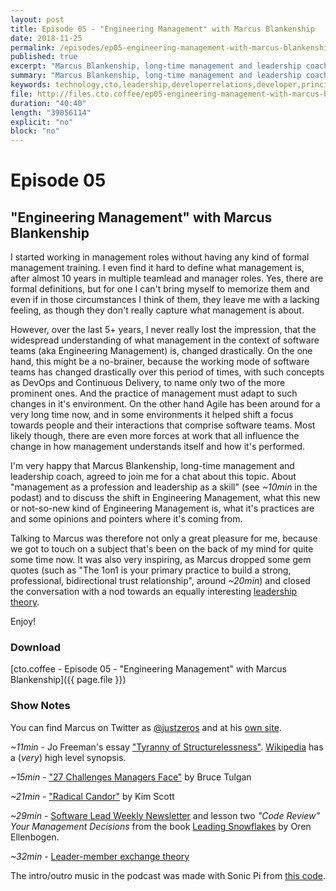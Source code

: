 ```yaml
---
layout: post
title: Episode 05 - "Engineering Management" with Marcus Blankenship
date: 2018-11-25
permalink: /episodes/ep05-engineering-management-with-marcus-blankenship
published: true
excerpt: "Marcus Blankenship, long-time management and leadership coach, agreed to join me for a chat about Engineering Management. About 'management as a profession and leadership as a skill' and to discuss the shift in Engineering Management over the last years, what this new or not-so-new kind of Engineering Management is, what it's practices are and some opinions and pointers where it's coming from."
summary: "Marcus Blankenship, long-time management and leadership coach, agreed to join me for a chat about Engineering Management. About 'management as a profession and leadership as a skill' and to discuss the shift in Engineering Management over the last years, what this new or not-so-new kind of Engineering Management is, what it's practices are and some opinions and pointers where it's coming from."
keywords: technology,cto,leadership,developerrelations,developer,principal,management,manager,1on1,marcusblankenship,blankenship
file: http://files.cto.coffee/ep05-engineering-management-with-marcus-blankenship/cto.coffee__ep05.mp3
duration: "40:40"
length: "39056114"
explicit: "no"
block: "no"
---
```


# Episode 05
## "Engineering Management" with Marcus Blankenship

I started working in management roles without having any kind of formal management training. I even find it
hard to define what management is, after almost 10 years in multiple teamlead and manager roles. Yes, there are formal
definitions, but for one I can't bring myself to memorize them and even if in those circumstances I think of them, they
leave me with a lacking feeling, as though they don't really capture what management is about.

However, over the last 5+ years, I never really lost the impression, that the widespread understanding of what
management in the context of software teams (aka Engineering Management) is, changed drastically. On the one hand, this
might be a no-brainer, because the working mode of software teams has changed drastically over this period of times,
with such concepts as DevOps and Continuous Delivery, to name only two of the more prominent ones. And the practice of
management must adapt to such changes in it's environment.
On the other hand Agile has been around for a very long time now, and in some environments it helped shift a focus
towards people and their interactions that comprise software teams.
Most likely though, there are even more forces at work that all influence the change in how management understands
itself and how it's performed.

I'm very happy that Marcus Blankenship, long-time management and leadership coach, agreed to join me for a chat about
this topic. About "management as a profession and leadership as a skill" (see _~10min_ in the podast) and to discuss
the shift in Engineering Management, what this new or not-so-new kind of Engineering Management is, what it's
practices are and some opinions and pointers where it's coming from.

Talking to Marcus was therefore not only a great pleasure for me, because we got to touch on a subject that's been on
the back of my mind for quite some time now. It was also very inspiring, as Marcus dropped some gem quotes (such as "The
1on1 is your primary practice to build a strong, professional, bidirectional trust relationship", around _~20min_) and
closed the conversation with a nod towards an equally interesting [leadership theory][lmx-theory].

Enjoy!


### Download

[cto.coffee - Episode 05 - "Engineering Management" with Marcus Blankenship]({{ page.file }})


### Show Notes

You can find Marcus on Twitter as [@justzeros][@marcus] and at his [own site][marcus].

_~11min_ - Jo Freeman's essay ["Tyranny of Structurelessness"][tyranny-essay]. [Wikipedia][tyranny-wikipedia]
has a (*very*) high level synopsis.

_~15min_ - ["27 Challenges Managers Face"][27-challenges] by Bruce Tulgan

_~21min_ - ["Radical Candor"][radical-candor] by Kim Scott

_~29min_ - [Software Lead Weekly Newsletter][swlw] and lesson two _"Code Review" Your Management
Decisions_ from the book [Leading Snowflakes][snowflakes] by Oren Ellenbogen.

_~32min_ - [Leader-member exchange theory][lmx-theory]


The intro/outro music in the podcast was made with Sonic Pi from [this code][intro-music].

[contact]: /contact/
[@marcus]: https://twitter.com/justzeros
[marcus]: https://marcusblankenship.com/
[tyranny-essay]: https://www.jofreeman.com/joreen/tyranny.htm
[tyranny-wikipedia]: https://en.wikipedia.org/wiki/The_Tyranny_of_Structurelessness
[bruce-tulgan]: https://twitter.com/brucetulgan
[27-challenges]: http://rainmakerthinking.com/book/the-27-challenges-managers-face-step-by-step-solutions-to-nearly-all-of-your-management-problems/
[radical-candor]: https://www.radicalcandor.com/the-book/
[oren]: https://twitter.com/orenellenbogen
[swlw]: http://softwareleadweekly.com/
[snowflakes]: http://leadingsnowflakes.com/
[lmx-theory]: https://en.wikipedia.org/wiki/Leader%E2%80%93member_exchange_theory
[intro-music]: https://github.com/benjmin-r/music/blob/master/2017-12-04_cto.coffee-intro.rb
